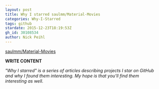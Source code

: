 ```yaml
---
layout: post
title: Why I starred saulmm/Material-Movies
categories: Why-I-Starred
tags: github
stardate: 2015-12-23T18:19:53Z
gh_id: 30108534
author: Nick Peihl
---
```


[saulmm/Material-Movies](star.repo.html_url)

**WRITE CONTENT**

*"Why I starred" is a series of articles describing projects I star on GitHub and why I found them interesting. My hope is that you'll find them interesting as well.*

